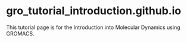 # gro_tutorial_introduction.github.io
This tutorial page is for the Introduction into Molecular Dynamics using GROMACS.
